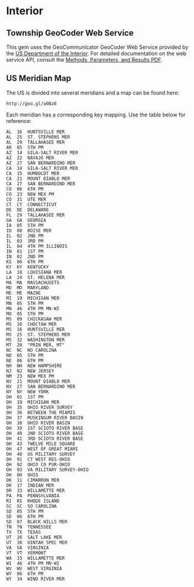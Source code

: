 Interior
========

Township GeoCoder Web Service
-----------------------------
This gem uses the GeoCommunicator GeoCoder Web Service provided by the
[US Department of the Interior](http://www.geocommunicator.gov/GeoComm/lsis_home/townshipdecoder/index.htm).
For detailed documentation on the web service API, consult the
[Methods, Parameters, and Results PDF](http://www.blm.gov/nils/GeoComm/documents/NILS_GeoCommunicator_Web_Services_TGC_Formats.pdf).

US Meridian Map
---------------
The US is divided into several meridians and a map can be found here:

    http://goo.gl/a0Bz6

Each meridian has a corresponding key mapping. Use the table below for reference:

    AL  16  HUNTSVILLE MER
    AL  25  ST. STEPHENS MER
    AL  29  TALLAHASEE MER
    AR  05  5TH PM
    AZ  14  GILA-SALT RIVER MER
    AZ  22  NAVAJO MER
    AZ  27  SAN BERNARDINO MER
    CA  14  GILA-SALT RIVER MER
    CA  15  HUMBOLDT MER
    CA  21  MOUNT DIABLO MER
    CA  27  SAN BERNARDINO MER
    CO  06  6TH PM
    CO  23  NEW MEX PM
    CO  31  UTE MER
    CT  CT  CONNECTICUT
    DE  DE  DELAWARE
    FL  29  TALLAHASEE MER
    GA  GA  GEORGIA
    IA  05  5TH PM
    ID  08  BOISE MER
    IL  02  2ND PM
    IL  03  3RD PM
    IL  04  4TH PM ILLINOIS
    IN  01  1ST PM
    IN  02  2ND PM
    KS  06  6TH PM
    KY  KY  KENTUCKY
    LA  18  LOUISIANA MER
    LA  24  ST. HELENA MER
    MA  MA  MASSACHUSETS
    MD  MD  MARYLAND
    ME  ME  MAINE
    MI  19  MICHIGAN MER
    MN  05  5TH PM
    MN  46  4TH PM MN-WI
    MO  05  5TH PM
    MS  09  CHICKASAW MER
    MS  10  CHOCTAW MER
    MS  16  HUNTSVILLE MER
    MS  25  ST. STEPHENS MER
    MS  32  WASHINGTON MER
    MT  20  "PRIN MER, MT"
    NC  NC  NO CAROLINA
    ND  05  5TH PM
    NE  06  6TH PM
    NH  NH  NEW HAMPSHIRE
    NJ  NJ  NEW JERSEY
    NM  23  NEW MEX PM
    NV  21  MOUNT DIABLO MER
    NV  27  SAN BERNARDINO MER
    NY  NY  NEW YORK
    OH  01  1ST PM
    OH  19  MICHIGAN MER
    OH  35  OHIO RIVER SURVEY
    OH  36  BETWEEN THE MIAMIS
    OH  37  MUSKINGUM RIVER BASIN
    OH  38  OHIO RIVER BASIN
    OH  39  1ST SCIOTO RIVER BASE
    OH  40  2ND SCIOTO RIVER BASE
    OH  41  3RD SCIOTO RIVER BASE
    OH  43  TWELVE MILE SQUARE
    OH  47  WEST OF GREAT MIAMI
    OH  48  US MILITARY SURVEY
    OH  91  CT WEST RES-OHIO
    OH  92  OHIO CO PUR-OHIO
    OH  93  VA MILITARY SURVEY-OHIO
    OH  OH  OHIO
    OK  11  CIMARRON MER
    OK  17  INDIAN MER
    OR  33  WILLAMETTE MER
    PA  PA  PENNSYLVANIA
    RI  RI  RHODE ISLAND
    SC  SC  SO CAROLINA
    SD  05  5TH PM
    SD  06  6TH PM
    SD  07  BLACK HILLS MER
    TN  TN  TENNESSEE
    TX  TX  TEXAS
    UT  26  SALT LAKE MER
    UT  30  UINTAH SPEC MER
    VA  VA  VIRGINIA
    VT  VT  VERMONT
    WA  33  WILLAMETTE MER
    WI  46  4TH PM MN-WI
    WV  WV  WEST VIRGINIA
    WY  06  6TH PM
    WY  34  WIND RIVER MER
